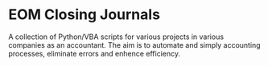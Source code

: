 # EOM Closing Journals
A collection of Python/VBA scripts for various projects in various companies as an accountant. The aim is to automate and simply accounting processes, eliminate errors and enhence efficiency.
